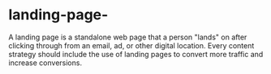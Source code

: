 # landing-page-
A landing page is a standalone web page that a person "lands" on after clicking through from an email, ad, or other digital location. Every content strategy should include the use of landing pages to convert more traffic and increase conversions.
